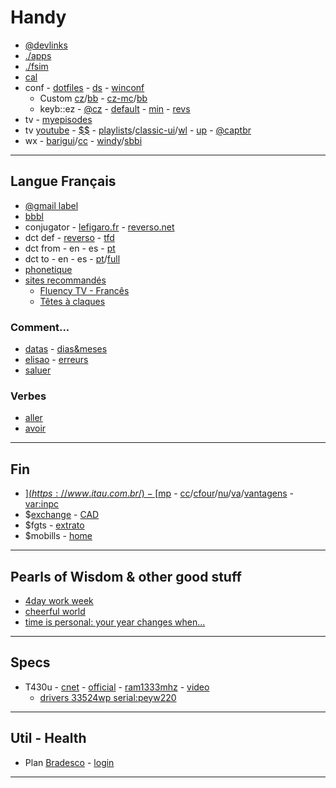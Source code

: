 # Handy

* [@devlinks](https://github.com/stroparo/devlinks/blob/master/README.md#dev-links)
* [./apps](apps.md#apps)
* [./fsim](fsim.md)
* [cal](https://www.calendarr.com/brasil/calendario-2020/)
* conf - [dotfiles](https://github.com/stroparo/dotfiles#run-it) - [ds](https://github.com/stroparo/ds#installation) - [winconf](https://bitbucket.org/stroparo/winconf)
    - Custom [cz](https://github.com/stroparo/ds-cz#daily-shells-cz)/[bb](https://bitbucket.org/stroparo/ds-cz) - [cz-mc](https://github.com/stroparo/ds-cz-mc#daily-shells-mc-cz)/[bb](https://bitbucket.org/stroparo/ds-cz-mc)
    - keyb::ez - [@cz](https://configure.ergodox-ez.com/ergodox-ez/layouts/DzyNJ/latest/0) - [default](https://configure.ergodox-ez.com/ergodox-ez/layouts/default/latest/0) - [min](https://configure.ergodox-ez.com/ergodox-ez/layouts/yZ5vr/latest/0) - [revs](https://configure.ergodox-ez.com/my_layouts)
* tv - [myepisodes](https://www.myepisodes.com/allinone/)
* tv [youtube](https://www.youtube.com/) - [$$](https://www.youtube.com/paid_memberships) - [playlists](https://www.youtube.com/user/captbr/playlists?shelf_id=0&view=1&sort=dd)/[classic-ui](https://www.youtube.com/playlist?list=FL3noAZOIecvNctqRLLfJ1Fg&disable_polymer=1)/[wl](https://www.youtube.com/playlist?list=WL) - [up](https://www.youtube.com/my_videos?o=U) - [@captbr](https://www.youtube.com/user/captbr/videos)
* wx - [barigui](https://www.wunderground.com/forecast/br/curitiba/ICURITIB28?cm_ven=localwx_10day)/[cc](https://www.wunderground.com/forecast/br/curitiba/IPRCURIT2?cm_ven=localwx_10day) - [windy](https://www.windy.com/?2019-08-14-18,-20.592,-59.985,4,i:pressure)/[sbbi](https://www.windy.com/station/ad-SBBI?2019-08-14-18,-25.951,-49.128,8,i:pressure)

---

## Langue Français

* [@gmail label](https://mail.google.com/mail/u/0/#label/Education%2Flang%2Ffra)
* [bbbl](https://home.babbel.com/dashboard)
* conjugator - [lefigaro.fr](https://leconjugueur.lefigaro.fr/french) - [reverso.net](https://conjugator.reverso.net/conjugation-french.html)
* dct def - [reverso](https://dictionary.reverso.net/french-definition/trop) - [tfd](https://fr.thefreedictionary.com/)
* dct from - en - es - [pt](https://www.reverso.net/text_translation.aspx?lang=EN&direction=portuguese-french)
* dct to - en - es - [pt](http://www.reverso.net/text_translation.aspx?lang=EN&direction=french-portuguese)/[full](https://context.reverso.net/traducao/frances-portugues/d%C3%A9sol%C3%A9)
* [phonetique](https://www.verbotonale-phonetique.com/guide-de-phonetique-du-francais/)
* [sites recommandés](https://cps.reverso.net/users/fr/Home/RecommendedSites)
    - [Fluency TV - Francês](https://www.youtube.com/channel/UCzEIWzQQOfA32SLaTCzS0zA)
    - [Têtes à claques](https://www.youtube.com/channel/UCAQhhizvcHJccDd2HaKzyqA)

### Comment...

* [datas](https://pt.wikihow.com/Escrever-Datas-em-Franc%C3%AAs) - [dias&meses](https://pt.wikihow.com/Escrever-Datas-em-Franc%C3%AAs)
* [elisao](http://aprendefrance.blogspot.com/p/elisao-e-ligacao.html) - [erreurs](https://cursodefrancesonline.com.br/os-27-erros-mais-frequentes-de-gramatica-em-frances/)
* [saluer](https://francescomquentin.com/cumprimentos-em-frances)

### Verbes

* [aller](https://leconjugueur.lefigaro.fr/french/verb/aller.html)
* [avoir](http://conjugator.reverso.net/conjugation-french-verb-avoir.html)

---

## Fin

* [$](https://www.itau.com.br/) - [$mp](https://www.mercadopago.com.br/activities/balance) - [cc](https://www.itau.com.br/cartoes/)/[cfour](https://www.carrefoursolucoes.com.br/group/logada/home)/[nu](https://app.nubank.com.br/#/bills)/[va](https://www.ticket.com.br/souticket/consulta-saldo)/[vantagens](https://www.itau.com.br/cartoes/beneficios/) - [var:inpc](https://portalbrasil.net/inpc.htm)
* $[exchange](https://www.infomoney.com.br/ferramentas/cambio/) - [CAD](https://www.xe.com/currencyconverter/convert/?Amount=1&From=CAD&To=BRL)
* $fgts - [extrato](https://extratofgts.caixa.gov.br/)
* $mobills - [home](https://classic.mobills.com.br/)

---

## Pearls of Wisdom & other good stuff

* [4day work week](https://www.npr.org/2020/02/21/807133509/enjoy-the-extra-day-off-more-bosses-give-4-day-workweek-a-try)
* [cheerful world](https://reasonstobecheerful.world/)
* [time is personal: your year changes when...](https://sivers.org/mny)

---

## Specs

* T430u - [cnet](https://www.cnet.com/products/lenovo-thinkpad-t430u-8614-14-core-i5-3317u-windows-7-pro-64-bit-4-gb-ram-500-gb-hdd-series/) - [official](https://support.lenovo.com/us/en/solutions/pd027719) - [ram1333mhz](https://forums.lenovo.com/t5/ThinkPad-T400-T500-and-newer-T/Upgrade-ram-T430U/td-p/1055175) - [video](https://www.youtube.com/watch?v=E1KIYX1TiTE)
  - [drivers 33524wp serial:peyw220](https://pcsupport.lenovo.com/us/en/products/laptops-and-netbooks/thinkpad-t-series-laptops/thinkpad-t430u/3352/33524wp/peyw220/downloads)

---

## Util - Health

* Plan [Bradesco](https://www.bradescoseguros.com.br/clientes) - [login](https://wwws.bradescosaude.com.br/PCBS-LoginSaude/td/inicioLoginSegurado.do)

---
